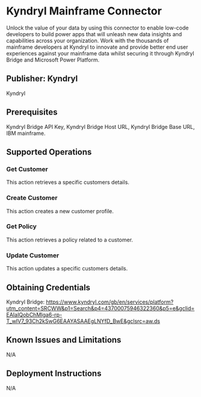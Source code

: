 # Kyndryl Mainframe Connector
Unlock the value of your data by using this connector to enable low-code developers to build power apps that will unleash new data insights and capabilities across your organization. Work with the thousands of mainframe developers at Kyndryl to innovate and provide better end user experiences against your mainframe data whilst securing it through Kyndryl Bridge and Microsoft Power Platform. 

## Publisher: Kyndryl
Kyndryl

## Prerequisites
Kyndryl Bridge API Key, Kyndryl Bridge Host URL, Kyndryl Bridge Base URL, IBM mainframe. 

## Supported Operations

### Get Customer
This action retrieves a specific customers details. 

### Create Customer
This action creates a new customer profile. 

### Get Policy
This action retrieves a policy related to a customer. 

### Update Customer
This action updates a specific customers details. 

## Obtaining Credentials
Kyndryl Bridge: https://www.kyndryl.com/gb/en/services/platform?utm_content=SRCWW&p1=Search&p4=43700075946322360&p5=e&gclid=EAIaIQobChMIga6-rp-T_wIV7_93Ch2kSwG6EAAYASAAEgLNYfD_BwE&gclsrc=aw.ds

## Known Issues and Limitations
N/A

## Deployment Instructions
N/A
